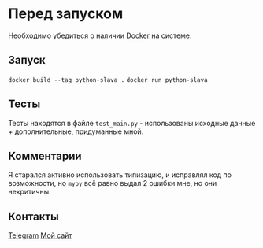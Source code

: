 # Перед запуском

Необходимо убедиться о наличии [Docker](https://www.docker.com/) на системе.

## Запуск

`docker build --tag python-slava .`
`docker run python-slava`

## Тесты

Тесты находятся в файле `test_main.py` - использованы исходные данные + дополнительные, придуманные мной.

## Комментарии

Я старался активно использовать типизацию, и исправлял код по возможности, но `mypy` всё равно выдал 2 ошибки мне, но они некритичны.

## Контакты

[Telegram](https://t.me/SXRu1)
[Мой сайт](https://slavaitru.online/menu)
